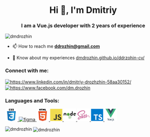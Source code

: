 <h1 align="center">Hi 👋, I'm Dmitriy</h1>
<h3 align="center">I am a Vue.js developer with 2 years of experience</h3>

<p align="left"> <img src="https://komarev.com/ghpvc/?username=dmdrozhin&label=Profile%20views&color=0e75b6&style=flat" alt="dmdrozhin" /> </p>

<!-- <p align="left"> <a href="https://github.com/ryo-ma/github-profile-trophy"><img src="https://github-profile-trophy.vercel.app/?username=dmdrozhin" alt="dmdrozhin" /></a> </p> -->

- 📫 How to reach me **ddrozhin@gmail.com**

- 📄 Know about my experiences [dmdrozhin.github.io/ddrzohin-cv/](https://dmdrozhin.github.io/ddrzohin-cv/)

<!--- 🌱 I’m currently learning **nuxt** -->

<h3 align="left">Connect with me:</h3>
<p align="left">
<a href="https://www.linkedin.com/in/dmitriy-drozhzhin-58aa30152/" target="blank"><img align="center" src="https://raw.githubusercontent.com/rahuldkjain/github-profile-readme-generator/master/src/images/icons/Social/linked-in-alt.svg" alt="https://www.linkedin.com/in/dmitriy-drozhzhin-58aa30152/" height="30" width="40" /></a>
<a href="https://fb.com/dm.drozhin" target="blank"><img align="center" src="https://raw.githubusercontent.com/rahuldkjain/github-profile-readme-generator/master/src/images/icons/Social/facebook.svg" alt="https://www.facebook.com/dm.drozhin" height="30" width="40" /></a>
</p>

<h3 align="left">Languages and Tools:</h3>
<p align="left"> <a href="https://www.w3schools.com/css/" target="_blank" rel="noreferrer"> <img src="https://raw.githubusercontent.com/devicons/devicon/master/icons/css3/css3-original-wordmark.svg" alt="css3" width="40" height="40"/> </a> <a href="https://www.figma.com/" target="_blank" rel="noreferrer"> <img src="https://www.vectorlogo.zone/logos/figma/figma-icon.svg" alt="figma" width="40" height="40"/> </a> <a href="https://www.w3.org/html/" target="_blank" rel="noreferrer"> <img src="https://raw.githubusercontent.com/devicons/devicon/master/icons/html5/html5-original-wordmark.svg" alt="html5" width="40" height="40"/> </a> <a href="https://developer.mozilla.org/en-US/docs/Web/JavaScript" target="_blank" rel="noreferrer"> <img src="https://raw.githubusercontent.com/devicons/devicon/master/icons/javascript/javascript-original.svg" alt="javascript" width="40" height="40"/> </a> <a href="https://nodejs.org" target="_blank" rel="noreferrer"> <img src="https://raw.githubusercontent.com/devicons/devicon/master/icons/nodejs/nodejs-original-wordmark.svg" alt="nodejs" width="40" height="40"/> </a> <a href="https://sass-lang.com" target="_blank" rel="noreferrer"> <img src="https://raw.githubusercontent.com/devicons/devicon/master/icons/sass/sass-original.svg" alt="sass" width="40" height="40"/> </a> <a href="https://www.typescriptlang.org/" target="_blank" rel="noreferrer"> <img src="https://raw.githubusercontent.com/devicons/devicon/master/icons/typescript/typescript-original.svg" alt="typescript" width="40" height="40"/> </a> <a href="https://vuejs.org/" target="_blank" rel="noreferrer"> <img src="https://raw.githubusercontent.com/devicons/devicon/master/icons/vuejs/vuejs-original-wordmark.svg" alt="vuejs" width="40" height="40"/> </a> </p>

<p><img align="left" src="https://github-readme-stats.vercel.app/api/top-langs?username=dmdrozhin&show_icons=true&locale=en&layout=compact" alt="dmdrozhin" /></p>

<p>&nbsp;<img align="center" src="https://github-readme-stats.vercel.app/api?username=dmdrozhin&show_icons=true&locale=en" alt="dmdrozhin" /></p>
